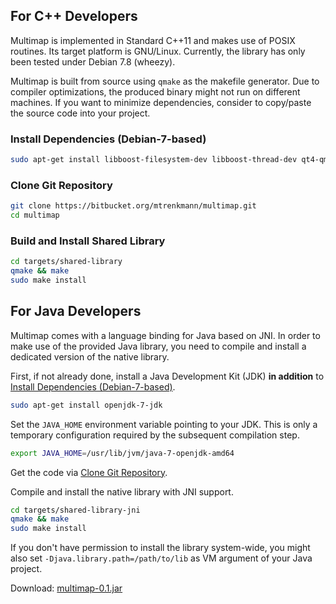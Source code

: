 ## For C++ Developers

Multimap is implemented in Standard C++11 and makes use of POSIX routines.
Its target platform is GNU/Linux. Currently, the library has only been tested
under Debian 7.8 (wheezy).

Multimap is built from source using `qmake` as the makefile generator.
Due to compiler optimizations, the produced binary might not run on
different machines. If you want to minimize dependencies, consider to copy/paste
the source code into your project.

### Install Dependencies (Debian-7-based)

```bash
sudo apt-get install libboost-filesystem-dev libboost-thread-dev qt4-qmake
```

### Clone Git Repository

```bash
git clone https://bitbucket.org/mtrenkmann/multimap.git
cd multimap
```

### Build and Install Shared Library
```bash
cd targets/shared-library
qmake && make
sudo make install
```

## For Java Developers

Multimap comes with a language binding for Java based on JNI. In order to make
use of the provided Java library, you need to compile and install a dedicated
version of the native library.

First, if not already done, install a Java Development Kit (JDK) **in addition** to [Install Dependencies (Debian-7-based)](#install-dependencies-debian-7-based).

```bash
sudo apt-get install openjdk-7-jdk
```

Set the `JAVA_HOME` environment variable pointing to your JDK. This is only a
temporary configuration required by the subsequent compilation step.

```bash
export JAVA_HOME=/usr/lib/jvm/java-7-openjdk-amd64
```

Get the code via [Clone Git Repository](#clone-git-repository).

Compile and install the native library with JNI support.

```bash
cd targets/shared-library-jni
qmake && make
sudo make install
```

If you don't have permission to install the library system-wide, you might also
set `-Djava.library.path=/path/to/lib` as VM argument of your Java project.

Download: [multimap-0.1.jar](https://bitbucket.org/mtrenkmann/multimap/downloads/multimap-0.1-alpha.jar)
